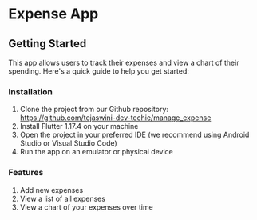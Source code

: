 # Expense App

## Getting Started

This app allows users to track their expenses and view a chart of their spending. Here's a quick guide to help you get started:

### Installation

1. Clone the project from our Github repository: https://github.com/tejaswini-dev-techie/manage_expense
2. Install Flutter 1.17.4 on your machine
3. Open the project in your preferred IDE (we recommend using Android Studio or Visual Studio Code)
4. Run the app on an emulator or physical device

### Features

1. Add new expenses 
2. View a list of all expenses 
3. View a chart of your expenses over time
